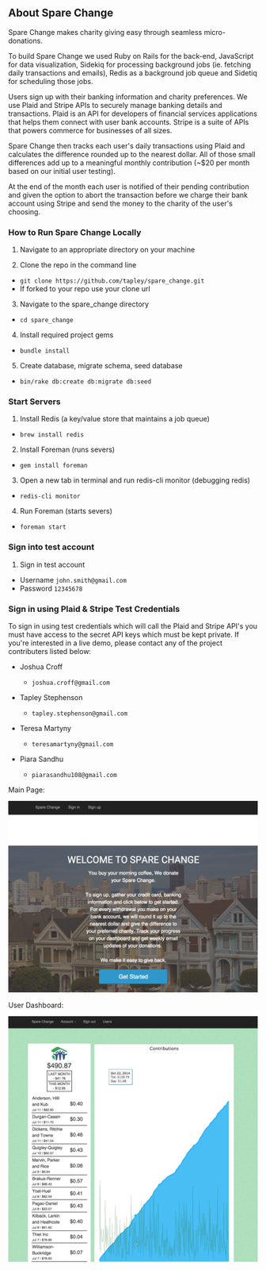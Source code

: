 ## About Spare Change

Spare Change makes charity giving easy through seamless micro-donations.

To build Spare Change we used Ruby on Rails for the back-end, JavaScript for data visualization, Sidekiq for processing background jobs (ie. fetching daily transactions and emails), Redis as a background job queue and Sidetiq for scheduling those jobs.

Users sign up with their banking information and charity preferences.  We use Plaid and Stripe APIs to securely manage banking details and transactions. Plaid is an API for developers of financial services applications that helps them connect with user bank accounts.  Stripe is a suite of APIs that powers commerce for businesses of all sizes.

Spare Change then tracks each user's daily transactions using Plaid and calculates the difference rounded up to the nearest dollar.  All of those small differences add up to a meaningful monthly contribution (~$20 per month based on our initial user testing).

At the end of the month each user is notified of their pending contribution and given the option to abort the transaction before we charge their bank account using Stripe and send the money to the charity of the user's choosing.

### How to Run Spare Change Locally

1. Navigate to an appropriate directory on your machine

2. Clone the repo in the command line
  * `git clone https://github.com/tapley/spare_change.git`
  * If forked to your repo use your clone url

3. Navigate to the spare_change directory
  * `cd spare_change`

4. Install required project gems
  * `bundle install`

5. Create database, migrate schema, seed database
  * `bin/rake db:create db:migrate db:seed`

### Start Servers

1. Install Redis (a key/value store that maintains a job queue)
  * `brew install redis`

2. Install Foreman (runs severs)
  * `gem install foreman`

3. Open a new tab in terminal and run redis-cli monitor (debugging redis)
  * `redis-cli monitor`

4. Run Foreman (starts severs)
  * `foreman start`

### Sign into test account

1. Sign in test account
  * Username `john.smith@gmail.com`
  * Password `12345678`

### Sign in using Plaid & Stripe Test Credentials

To sign in using test credentials which will call the Plaid and Stripe API's you must have access to the secret API keys which must be kept private. If you're interested in a live demo, please contact any of the project contributers listed below:

* Joshua Croff
  * `joshua.croff@gmail.com`

* Tapley Stephenson
  * `tapley.stephenson@gmail.com`

* Teresa Martyny
  * `teresamartyny@gmail.com`

* Piara Sandhu
  * `piarasandhu108@gmail.com`

Main Page:

![Screen shot of main page.](home.png)

User Dashboard:

![Screen shot of an admin user dashboard.](dashboard.png)
